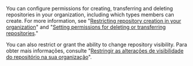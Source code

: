 You can configure permissions for creating, transferring and deleting repositories in your organization, including which types members can create. For more information, see "[Restricting repository creation in your organization](/organizations/managing-organization-settings/restricting-repository-creation-in-your-organization)" and "[Setting permissions for deleting or transferring repositories](/organizations/managing-organization-settings/setting-permissions-for-deleting-or-transferring-repositories)."

You can also restrict or grant the ability to change repository visibility. Para obter mais informações, consulte "[Restringir as alterações de visibilidade do repositório na sua organização](/organizations/managing-organization-settings/restricting-repository-visibility-changes-in-your-organization)".

